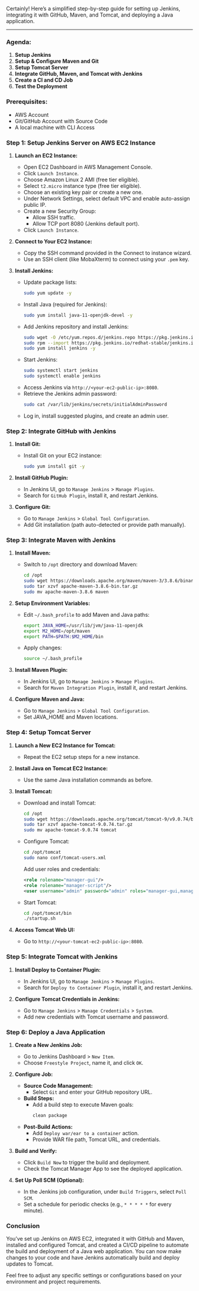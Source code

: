 Certainly! Here’s a simplified step-by-step guide for setting up Jenkins,
integrating it with GitHub, Maven, and Tomcat, and deploying a Java application.

---

### **Agenda:**

1. **Setup Jenkins**
2. **Setup & Configure Maven and Git**
3. **Setup Tomcat Server**
4. **Integrate GitHub, Maven, and Tomcat with Jenkins**
5. **Create a CI and CD Job**
6. **Test the Deployment**

### **Prerequisites:**

- AWS Account
- Git/GitHub Account with Source Code
- A local machine with CLI Access

### **Step 1: Setup Jenkins Server on AWS EC2 Instance**

1. **Launch an EC2 Instance:**
   - Open EC2 Dashboard in AWS Management Console.
   - Click `Launch Instance`.
   - Choose Amazon Linux 2 AMI (free tier eligible).
   - Select `t2.micro` instance type (free tier eligible).
   - Choose an existing key pair or create a new one.
   - Under Network Settings, select default VPC and enable auto-assign public IP.
   - Create a new Security Group:
     - Allow SSH traffic.
     - Allow TCP port 8080 (Jenkins default port).
   - Click `Launch Instance`.

2. **Connect to Your EC2 Instance:**
   - Copy the SSH command provided in the Connect to instance wizard.
   - Use an SSH client (like MobaXterm) to connect using your `.pem` key.

3. **Install Jenkins:**
   - Update package lists:
     ```bash
     sudo yum update -y
     ```
   - Install Java (required for Jenkins):
     ```bash
     sudo yum install java-11-openjdk-devel -y
     ```
   - Add Jenkins repository and install Jenkins:
     ```bash
     sudo wget -O /etc/yum.repos.d/jenkins.repo https://pkg.jenkins.io/redhat-stable/jenkins.repo
     sudo rpm --import https://pkg.jenkins.io/redhat-stable/jenkins.io.key
     sudo yum install jenkins -y
     ```
   - Start Jenkins:
     ```bash
     sudo systemctl start jenkins
     sudo systemctl enable jenkins
     ```
   - Access Jenkins via `http://<your-ec2-public-ip>:8080`.
   - Retrieve the Jenkins admin password:
     ```bash
     sudo cat /var/lib/jenkins/secrets/initialAdminPassword
     ```
   - Log in, install suggested plugins, and create an admin user.

### **Step 2: Integrate GitHub with Jenkins**

1. **Install Git:**
   - Install Git on your EC2 instance:
     ```bash
     sudo yum install git -y
     ```

2. **Install GitHub Plugin:**
   - In Jenkins UI, go to `Manage Jenkins` > `Manage Plugins`.
   - Search for `GitHub Plugin`, install it, and restart Jenkins.

3. **Configure Git:**
   - Go to `Manage Jenkins` > `Global Tool Configuration`.
   - Add Git installation (path auto-detected or provide path manually).

### **Step 3: Integrate Maven with Jenkins**

1. **Install Maven:**
   - Switch to `/opt` directory and download Maven:
     ```bash
     cd /opt
     sudo wget https://downloads.apache.org/maven/maven-3/3.8.6/binaries/apache-maven-3.8.6-bin.tar.gz
     sudo tar xzvf apache-maven-3.8.6-bin.tar.gz
     sudo mv apache-maven-3.8.6 maven
     ```

2. **Setup Environment Variables:**
   - Edit `~/.bash_profile` to add Maven and Java paths:
     ```bash
     export JAVA_HOME=/usr/lib/jvm/java-11-openjdk
     export M2_HOME=/opt/maven
     export PATH=$PATH:$M2_HOME/bin
     ```
   - Apply changes:
     ```bash
     source ~/.bash_profile
     ```

3. **Install Maven Plugin:**
   - In Jenkins UI, go to `Manage Jenkins` > `Manage Plugins`.
   - Search for `Maven Integration Plugin`, install it, and restart Jenkins.

4. **Configure Maven and Java:**
   - Go to `Manage Jenkins` > `Global Tool Configuration`.
   - Set JAVA_HOME and Maven locations.

### **Step 4: Setup Tomcat Server**

1. **Launch a New EC2 Instance for Tomcat:**
   - Repeat the EC2 setup steps for a new instance.

2. **Install Java on Tomcat EC2 Instance:**
   - Use the same Java installation commands as before.

3. **Install Tomcat:**
   - Download and install Tomcat:
     ```bash
     cd /opt
     sudo wget https://downloads.apache.org/tomcat/tomcat-9/v9.0.74/bin/apache-tomcat-9.0.74.tar.gz
     sudo tar xzvf apache-tomcat-9.0.74.tar.gz
     sudo mv apache-tomcat-9.0.74 tomcat
     ```
   - Configure Tomcat:
     ```bash
     cd /opt/tomcat
     sudo nano conf/tomcat-users.xml
     ```
     Add user roles and credentials:
     ```xml
     <role rolename="manager-gui"/>
     <role rolename="manager-script"/>
     <user username="admin" password="admin" roles="manager-gui,manager-script"/>
     ```
   - Start Tomcat:
     ```bash
     cd /opt/tomcat/bin
     ./startup.sh
     ```

4. **Access Tomcat Web UI:**
   - Go to `http://<your-tomcat-ec2-public-ip>:8080`.

### **Step 5: Integrate Tomcat with Jenkins**

1. **Install Deploy to Container Plugin:**
   - In Jenkins UI, go to `Manage Jenkins` > `Manage Plugins`.
   - Search for `Deploy to Container Plugin`, install it, and restart Jenkins.

2. **Configure Tomcat Credentials in Jenkins:**
   - Go to `Manage Jenkins` > `Manage Credentials` > `System`.
   - Add new credentials with Tomcat username and password.

### **Step 6: Deploy a Java Application**

1. **Create a New Jenkins Job:**
   - Go to Jenkins Dashboard > `New Item`.
   - Choose `Freestyle Project`, name it, and click `OK`.

2. **Configure Job:**
   - **Source Code Management:**
     - Select `Git` and enter your GitHub repository URL.
   - **Build Steps:**
     - Add a build step to execute Maven goals:
       ```bash
       clean package
       ```
   - **Post-Build Actions:**
     - Add `Deploy war/ear to a container` action.
     - Provide WAR file path, Tomcat URL, and credentials.

3. **Build and Verify:**
   - Click `Build Now` to trigger the build and deployment.
   - Check the Tomcat Manager App to see the deployed application.

4. **Set Up Poll SCM (Optional):**
   - In the Jenkins job configuration, under `Build Triggers`, select `Poll SCM`.
   - Set a schedule for periodic checks (e.g., `* * * * *` for every minute).

### **Conclusion**

You’ve set up Jenkins on AWS EC2, integrated it with GitHub and Maven, 
installed and configured Tomcat, and created a CI/CD pipeline to automate the
 build and deployment of a Java web application. You can now make changes to your 
code and have Jenkins automatically build and deploy updates to Tomcat.

Feel free to adjust any specific settings or configurations based on your environment and project requirements.
